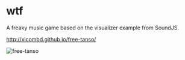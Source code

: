 wtf
===

A freaky music game based on the visualizer example from SoundJS.

http://xicombd.github.io/free-tanso/

![free-tanso](http://i.imgur.com/gjZYUPx.png "free-tanso")
